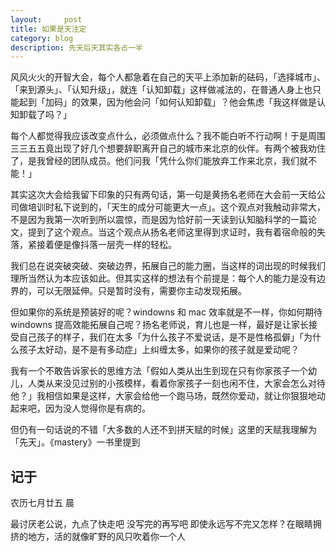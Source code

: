 ```yaml
---
layout:     post
title: 如果是天注定
category: blog
description: 先天后天其实各占一半
---
```


风风火火的开智大会，每个人都急着在自己的天平上添加新的砝码，「选择城市」、「来到源头」、「认知升级」，就连「认知卸载」这样做减法的，在普通人身上也只能起到「加码」的效果，因为他会问「如何认知卸载」？他会焦虑「我这样做是认知卸载了吗？」

每个人都觉得我应该改变点什么，必须做点什么？我不能白听不行动啊！于是周围三三五五竟出现了好几个想要辞职离开自己的城市来北京的伙伴。有两个被我劝住了，是我曾经的团队成员。他们问我「凭什么你们能放弃工作来北京，我们就不能！」



其实这次大会给我留下印象的只有两句话，第一句是黄扬名老师在大会前一天给公司做培训时私下说到的，「天生的成分可能更大一点」。这个观点对我触动非常大，不是因为我第一次听到所以震惊，而是因为恰好前一天读到认知脑科学的一篇论文，提到了这个观点。当这个观点从扬名老师这里得到求证时，我有着宿命般的失落，紧接着便是像抖落一层壳一样的轻松。

我们总在说突破突破、突破边界，拓展自己的能力圈，当这样的词出现的时候我们理所当然认为本应该如此。但其实这样的想法有个前提是：每个人的能力是没有边界的，可以无限延伸。只是暂时没有，需要你主动发现拓展。

但如果你的系统是预装好的呢？windowns 和 mac 效率就是不一样，你如何期待windowns 提高效能拓展自己呢？扬名老师说，育儿也是一样，最好是让家长接受自己孩子的样子，我们在太多「为什么孩子不爱说话，是不是性格孤僻」「为什么孩子太好动，是不是有多动症」上纠缠太多，如果你的孩子就是爱动呢？

我有一个不敢告诉家长的思维方法「假如人类从出生到现在只有你家孩子一个幼儿，人类从来没见过别的小孩模样，看着你家孩子一刻也闲不住，大家会怎么对待他？」我相信如果是这样，大家会给他一个跑马场，既然你爱动，就让你狠狠地动起来吧，因为没人觉得你是有病的。



但仍有一句话说的不错「大多数的人还不到拼天赋的时候」这里的天赋我理解为「先天」。《mastery》一书里提到

## 记于
农历七月廿五 晨 

最讨厌老公说，九点了快走吧 没写完的再写吧  即使永远写不完又怎样？在眼睛拥挤的地方，活的就像旷野的风只吹着你一个人

